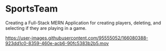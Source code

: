 # SportsTeam
Creating a Full-Stack MERN Application for creating players, deleting, and selecting if they are playing in a game.


https://user-images.githubusercontent.com/95555052/166080388-923dd1c0-8359-460e-acb6-90fc5383b2b5.mov

